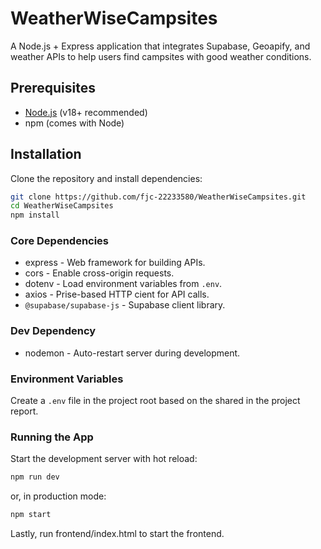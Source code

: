 # WeatherWiseCampsites

A Node.js + Express application that integrates Supabase, Geoapify, and weather APIs to help users find campsites with good weather conditions.

## Prerequisites
- [Node.js](https://nodejs.org/) (v18+ recommended)  
- npm (comes with Node)

## Installation
Clone the repository and install dependencies:

```bash
git clone https://github.com/fjc-22233580/WeatherWiseCampsites.git
cd WeatherWiseCampsites
npm install
```

### Core Dependencies
- express - Web framework for building APIs.
- cors - Enable cross-origin requests.
- dotenv - Load environment variables from `.env`.
- axios - Prise-based HTTP cient for API calls.
- `@supabase/supabase-js` - Supabase client library.

### Dev Dependency
- nodemon - Auto-restart server during development.

### Environment Variables

Create a `.env` file in the project root based on the shared in the project report.

### Running the App

Start the development server with hot reload:

```bash
npm run dev
```

or, in production mode:

```bash
npm start
```

Lastly, run frontend/index.html to start the frontend.
